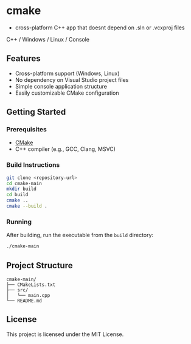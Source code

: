 # cmake
- cross-platform C++ app that doesnt depend on .sln or .vcxproj files

C++ / Windows / Linux / Console
## Features

- Cross-platform support (Windows, Linux)
- No dependency on Visual Studio project files
- Simple console application structure
- Easily customizable CMake configuration

## Getting Started

### Prerequisites

- [CMake](https://cmake.org/download/)
- C++ compiler (e.g., GCC, Clang, MSVC)

### Build Instructions

```sh
git clone <repository-url>
cd cmake-main
mkdir build
cd build
cmake ..
cmake --build .
```

### Running

After building, run the executable from the `build` directory:

```sh
./cmake-main
```

## Project Structure

```
cmake-main/
├── CMakeLists.txt
├── src/
│   └── main.cpp
└── README.md
```

## License

This project is licensed under the MIT License.